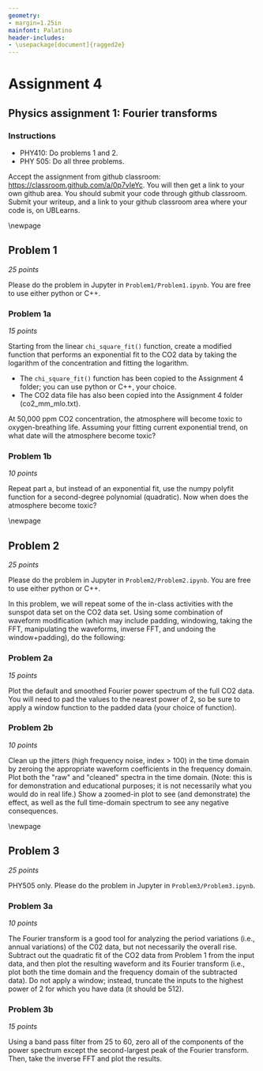 ```yaml
---
geometry:
- margin=1.25in
mainfont: Palatino
header-includes: 
- \usepackage[document]{ragged2e}
---
```


# Assignment 4
## Physics assignment 1: Fourier transforms

### Instructions
- PHY410: Do problems 1 and 2.
- PHY 505: Do all three problems.

Accept the assignment from github classroom: https://classroom.github.com/a/0p7vIeYc. You
will then get a link to your own github area.
You should submit your code through github classroom. Submit your writeup, and a link to your
github classroom area where your code is, on UBLearns.

\newpage

## Problem 1
*25 points*

Please do the problem in Jupyter in `Problem1/Problem1.ipynb`. You are free to use either python or C++.

### Problem 1a
*15 points*


Starting from the linear `chi_square_fit()` function, create a modified function that performs an exponential fit to the CO2 data by taking the logarithm of the concentration and fitting the logarithm. 

   - The `chi_square_fit()` function has been copied to the Assignment 4 folder; you can use python or C++, your choice.
   - The CO2 data file has also been copied into the Assignment 4 folder (co2_mm_mlo.txt). 

At 50,000 ppm CO2 concentration, the atmosphere will become toxic to oxygen-breathing life.
Assuming your fitting current exponential trend, on what date will the atmosphere become toxic?


### Problem 1b
*10 points*

Repeat part a, but instead of an exponential fit, use the numpy polyfit function for a
second-degree polynomial (quadratic). Now when does the atmosphere become toxic?

\newpage

## Problem 2
*25 points*

Please do the problem in Jupyter in `Problem2/Problem2.ipynb`. You are free to use either python or C++.

In this problem, we will repeat some of the in-class activities with the sunspot data set on the CO2 data set. Using some combination of waveform modification (which may include padding, windowing, taking the FFT, manipulating the waveforms, inverse FFT, and undoing the window+padding), do the following:

### Problem 2a
*15 points*

Plot the default and smoothed Fourier power spectrum of the full CO2 data. You will need to
pad the values to the nearest power of 2, so be sure to apply a window function to the padded data (your choice of function). 

### Problem 2b
*10 points*

Clean up the jitters (high frequency noise, index > 100) in the time domain by
zeroing the appropriate waveform coefficients in the frequency domain. Plot both the "raw"
and "cleaned" spectra in the time domain. (Note: this is for demonstration and educational
purposes; it is not necessarily what you would do in real life.) Show a zoomed-in plot to see (and
demonstrate) the effect, as well as the full time-domain spectrum to see any negative
consequences. 

\newpage

## Problem 3
*25 points*

PHY505 only. Please do the problem in Jupyter in `Problem3/Problem3.ipynb`. 

### Problem 3a
*10 points*

The Fourier transform is a good tool for analyzing the period variations (i.e., annual variations) of the C02 data, but not necessarily the overall rise. Subtract out the quadratic fit of the CO2 data from Problem 1 from the input data, and then plot the resulting waveform and its Fourier transform (i.e., plot both the time domain and the frequency domain of the subtracted data). Do not apply a window; instead, truncate the inputs to the highest power of 2 for which you have data (it should be 512). 

### Problem 3b
*15 points*

Using a band pass filter from 25 to 60, zero all of the components of the power spectrum except the second-largest peak of the Fourier transform. Then, take the inverse FFT and plot the results. 

